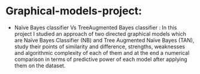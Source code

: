 # Graphical-models-project:

- Naïve Bayes classifier Vs TreeAugmented Bayes classifier :
In this project I studied an approach of two directed graphical models which are Naïve Bayes Classifier (NB) and Tree Augmented Naïve Bayes (TAN), study their points of similarity and difference, strengths, weaknesses and algorithmic complexity of each of them and at the end a numerical comparison in terms of predictive power of each model after applying them on the dataset.
